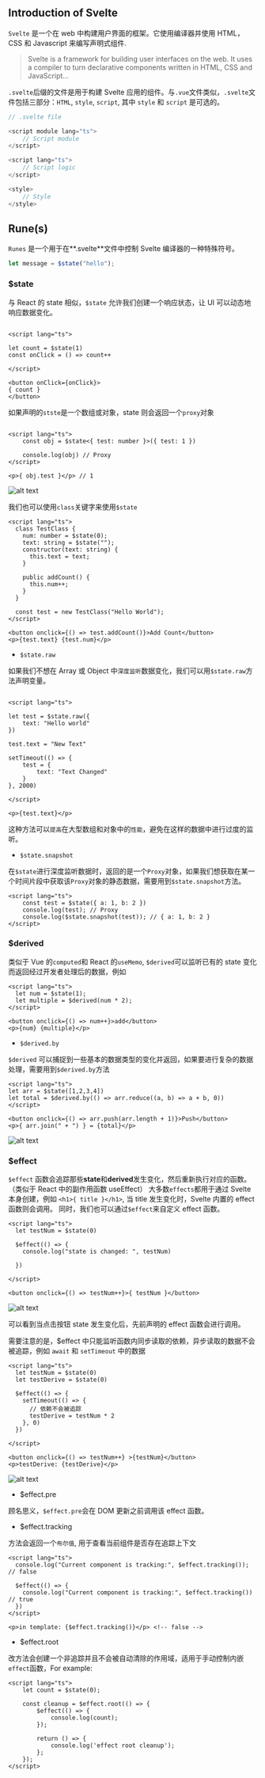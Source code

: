 ## Introduction of Svelte

`Svelte` 是一个在 web 中构建用户界面的框架。它使用编译器并使用 HTML，CSS 和 Javascript 来编写声明式组件.

> Svelte is a framework for building user interfaces on the web. It uses a compiler to turn declarative components written in HTML, CSS and JavaScript...

`.svelte`后缀的文件是用于构建 Svelte 应用的组件。与`.vue`文件类似，`.svelte`文件包括三部分：`HTML`, `style`, `script`, 其中 `style` 和 `script` 是可选的。

```javascript
// .svelte file

<script module lang="ts">
    // Script module
</script>

<script lang="ts">
    // Script logic
</script>

<style>
    // Style
</style>

```

## Rune(s)

`Runes` 是一个用于在**.svelte**文件中控制 Svelte 编译器的一种特殊符号。

```javascript
let message = $state("hello");
```

### $state

与 React 的 state 相似，`$state` 允许我们创建一个响应状态，让 UI 可以动态地响应数据变化。

```svelte

<script lang="ts">

let count = $state(1)
const onClick = () => count++

</script>

<button onClick={onClick}>
{ count }
</button>

```

如果声明的`stste`是一个数组或对象，state 则会返回一个`proxy`对象

```svelte

<script lang="ts">
    const obj = $state<{ test: number }>({ test: 1 })

    console.log(obj) // Proxy
</script>

<p>{ obj.test }</p> // 1

```

![alt text](./images/svelte_state_1.png)

我们也可以使用`class`关键字来使用`$state`

```svelte
<script lang="ts">
  class TestClass {
    num: number = $state(0);
    text: string = $state("");
    constructor(text: string) {
      this.text = text;
    }

    public addCount() {
      this.num++;
    }
  }

  const test = new TestClass("Hello World");
</script>

<button onclick={() => test.addCount()}>Add Count</button>
<p>{test.text} {test.num}</p>
```

- `$state.raw`

如果我们不想在 Array 或 Object 中`深度监听`数据变化，我们可以用`$state.raw`方法声明变量。

```svelte

<script lang="ts">

let test = $state.raw({
    text: "Hello world"
})

test.text = "New Text"

setTimeout(() => {
    test = {
        text: "Text Changed"
    }
}, 2000)

</script>

<p>{test.text}</p>

```

这种方法可以`提高`在大型数组和对象中的`性能`，避免在这样的数据中进行过度的监听。

- `$state.snapshot`

在`$state`进行深度监听数据时，返回的是一个`Proxy`对象，如果我们想获取在某一个时间片段中获取该`Proxy`对象的静态数据，需要用到`$state.snapshot`方法。

```svelte
<script lang="ts">
    const test = $state({ a: 1, b: 2 })
    console.log(test); // Proxy
    console.log($state.snapshot(test)); // { a: 1, b: 2 }
</script>
```

### $derived

类似于 Vue 的`computed`和 React 的`useMemo`, `$derived`可以监听已有的 state 变化而返回经过开发者处理后的数据，例如

```svelte
<script lang="ts">
  let num = $state(1);
  let multiple = $derived(num * 2);
</script>

<button onclick={() => num++}>add</button>
<p>{num} {multiple}</p>
```

- `$derived.by`

`$derived` 可以捕捉到一些基本的数据类型的变化并返回，如果要进行复杂的数据处理，需要用到`$derived.by`方法

```svelte
<script lang="ts">
let arr = $state([1,2,3,4])
let total = $derived.by(() => arr.reduce((a, b) => a + b, 0))
</script>

<button onclick={() => arr.push(arr.length + 1)}>Push</button>
<p>{ arr.join(" + ") } = {total}</p>
```

![alt text](images/svelte_derivedby.png)

### $effect

`$effect` 函数会追踪那些**state**和**derived**发生变化，然后重新执行对应的函数。（类似于 React 中的副作用函数 useEffect）
大多数`effects`都用于通过 Svelte 本身创建，例如 `<h1>{ title }</h1>`, 当 title 发生变化时，Svelte 内置的 effect 函数则会调用。
同时，我们也可以通过`$effect`来自定义 effect 函数。

```svelte
<script lang="ts">
  let testNum = $state(0)

  $effect(() => {
    console.log("state is changed: ", testNum)

  })

</script>

<button onclick={() => testNum++}>{ testNum }</button>

```

![alt text](images/svelte_effect.png)

可以看到当点击按钮 state 发生变化后，先前声明的 effect 函数会进行调用。

需要注意的是，$effect 中只能监听函数内同步读取的依赖，异步读取的数据不会被追踪，例如 `await` 和 `setTimeout` 中的数据

```svelte
<script lang="ts">
  let testNum = $state(0)
  let testDerive = $state(0)

  $effect(() => {
    setTimeout(() => {
      // 依赖不会被追踪
      testDerive = testNum * 2
    }, 0)
  })

</script>

<button onclick={() => testNum++} >{testNum}</button>
<p>testDerive: {testDerive}</p>
```

![alt text](images/svelte_effect_1.png)

- $effect.pre

顾名思义，`$effect.pre`会在 DOM 更新之前调用该 effect 函数。

- $effect.tracking

方法会返回一个`布尔值`, 用于查看当前组件是否存在追踪上下文

```svelte
<script lang="ts">
  console.log("Current component is tracking:", $effect.tracking()); // false

  $effect(() => {
    console.log("Current component is tracking:", $effect.tracking()) // true
  })
</script>

<p>in template: {$effect.tracking()}</p> <!-- false -->
```

- $effect.root

改方法会创建一个非追踪并且不会被自动清除的作用域，适用于手动控制内嵌`effect`函数，For example:

```svelte
<script lang="ts">
	let count = $state(0);

	const cleanup = $effect.root(() => {
		$effect(() => {
			console.log(count);
		});

		return () => {
			console.log('effect root cleanup');
		};
	});
</script>
```
